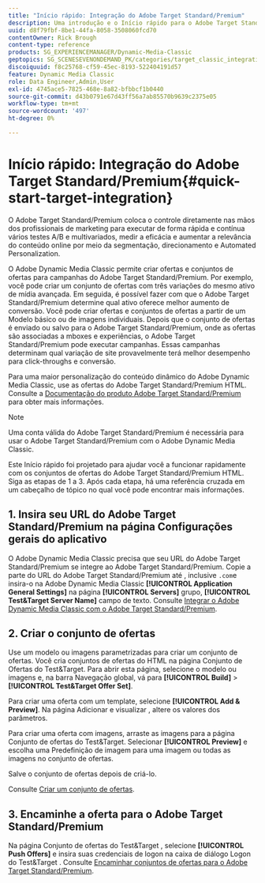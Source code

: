 ```yaml
---
title: "Início rápido: Integração do Adobe Target Standard/Premium"
description: Uma introdução e o Início rápido para o Adobe Target Standard/Premium para ajudar você a ativar e executar rapidamente com as técnicas de integração do Adobe Target Standard/Premium no Adobe Dynamic Media Classic.
uuid: d8f79fbf-8be1-44fa-8058-3508060fcd70
contentOwner: Rick Brough
content-type: reference
products: SG_EXPERIENCEMANAGER/Dynamic-Media-Classic
geptopics: SG_SCENESEVENONDEMAND_PK/categories/target_classic_integration
discoiquuid: f8c25768-cf59-45ec-8193-522404191d57
feature: Dynamic Media Classic
role: Data Engineer,Admin,User
exl-id: 4745ace5-7825-468e-8a82-bfbbcf1b0440
source-git-commit: d43b0791e67d43ff56a7ab85570b9639c2375e05
workflow-type: tm+mt
source-wordcount: '497'
ht-degree: 0%

---
```


# Início rápido: Integração do Adobe Target Standard/Premium{#quick-start-target-integration}

O Adobe Target Standard/Premium coloca o controle diretamente nas mãos dos profissionais de marketing para executar de forma rápida e contínua vários testes A/B e multivariados, medir a eficácia e aumentar a relevância do conteúdo online por meio da segmentação, direcionamento e Automated Personalization.

O Adobe Dynamic Media Classic permite criar ofertas e conjuntos de ofertas para campanhas do Adobe Target Standard/Premium. Por exemplo, você pode criar um conjunto de ofertas com três variações do mesmo ativo de mídia avançada. Em seguida, é possível fazer com que o Adobe Target Standard/Premium determine qual ativo oferece melhor aumento de conversão. Você pode criar ofertas e conjuntos de ofertas a partir de um Modelo básico ou de imagens individuais. Depois que o conjunto de ofertas é enviado ou salvo para o Adobe Target Standard/Premium, onde as ofertas são associadas a mboxes e experiências, o Adobe Target Standard/Premium pode executar campanhas. Essas campanhas determinam qual variação de site provavelmente terá melhor desempenho para click-throughs e conversão.

Para uma maior personalização do conteúdo dinâmico do Adobe Dynamic Media Classic, use as ofertas do Adobe Target Standard/Premium HTML. Consulte a [Documentação do produto Adobe Target Standard/Premium](https://experienceleague.adobe.com/docs/target.html) para obter mais informações.

>[!NOTE]
>
>Uma conta válida do Adobe Target Standard/Premium é necessária para usar o Adobe Target Standard/Premium com o Adobe Dynamic Media Classic.

Este Início rápido foi projetado para ajudar você a funcionar rapidamente com os conjuntos de ofertas do Adobe Target Standard/Premium HTML. Siga as etapas de 1 a 3. Após cada etapa, há uma referência cruzada em um cabeçalho de tópico no qual você pode encontrar mais informações.

## 1. Insira seu URL do Adobe Target Standard/Premium na página Configurações gerais do aplicativo

O Adobe Dynamic Media Classic precisa que seu URL do Adobe Target Standard/Premium se integre ao Adobe Target Standard/Premium. Copie a parte do URL do Adobe Target Standard/Premium até , inclusive `.com`e insira-o na Adobe Dynamic Media Classic **[!UICONTROL Application General Settings]** na página **[!UICONTROL Servers]** grupo, **[!UICONTROL Test&Target Server Name]** campo de texto. Consulte [Integrar o Adobe Dynamic Media Classic com o Adobe Target Standard/Premium](integrating-dmc-with-target.md#integrating-dmc-with-target).

## 2. Criar o conjunto de ofertas

Use um modelo ou imagens parametrizadas para criar um conjunto de ofertas. Você cria conjuntos de ofertas do HTML na página Conjunto de Ofertas do Test&amp;Target. Para abrir esta página, selecione o modelo ou imagens e, na barra Navegação global, vá para **[!UICONTROL Build]** > **[!UICONTROL Test&Target Offer Set]**.

Para criar uma oferta com um template, selecione **[!UICONTROL Add & Preview]**. Na página Adicionar e visualizar , altere os valores dos parâmetros.

Para criar uma oferta com imagens, arraste as imagens para a página Conjunto de ofertas do Test&amp;Target. Selecionar **[!UICONTROL Preview]** e escolha uma Predefinição de imagem para uma imagem ou todas as imagens no conjunto de ofertas.

Salve o conjunto de ofertas depois de criá-lo.

Consulte [Criar um conjunto de ofertas](creating-offer-set.md#creating_an_offer_set).

## 3. Encaminhe a oferta para o Adobe Target Standard/Premium

Na página Conjunto de ofertas do Test&amp;Target , selecione **[!UICONTROL Push Offers]** e insira suas credenciais de logon na caixa de diálogo Logon do Test&amp;Target . Consulte [Encaminhar conjuntos de ofertas para o Adobe Target Standard/Premium](pushing-offer-sets-target.md#pushing_offer_sets_to_target).

